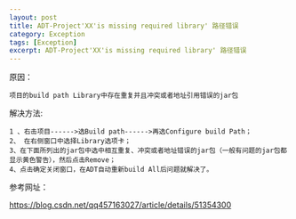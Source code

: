 ```yaml
---
layout: post
title: ADT-Project'XX'is missing required library' 路径错误
category: Exception
tags: [Exception]
excerpt: ADT-Project'XX'is missing required library' 路径错误
---
```


原因：

	项目的build path Library中存在重复并且冲突或者地址引用错误的jar包

解决方法:

	1 、右击项目------>选Build path------>再选Configure build Path；
	2、 在右侧窗口中选择Library选项卡；
	3、在下面所列出的jar包中选中相互重复、冲突或者地址错误的jar包（一般有问题的jar包都显示黄色警告），然后点击Remove；
	4、点击确定关闭窗口，在ADT自动重新build All后问题就解决了。

参考网址：

<https://blog.csdn.net/qq457163027/article/details/51354300>


